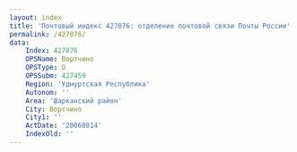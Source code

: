 ```yaml
---
layout: index
title: 'Почтовый индекс 427076: отделение почтовой связи Почты России'
permalink: /427076/
data:
    Index: 427076
    OPSName: Вортчино
    OPSType: О
    OPSSubm: 427459
    Region: 'Удмуртская Республика'
    Autonom: ''
    Area: 'Шарканский район'
    City: Вортчино
    City1: ''
    ActDate: '20060814'
    IndexOld: ''
---
```


